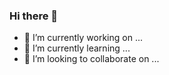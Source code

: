 ### Hi there 👋
- 🔭 I’m currently working on ...
- 🌱 I’m currently learning ...
- 👯 I’m looking to collaborate on ...
<!--
**Pandakitkat/Pandakitkat** is a ✨ _special_ ✨ repository because its `README.md` (this file) appears on your GitHub profile.

Here are some ideas to get you started:


- 🤔 I’m looking for help with ...
- 💬 Ask me about ...
- 📫 How to reach me: ...
- 😄 Pronouns: ...
- ⚡ Fun fact: ...
-->
